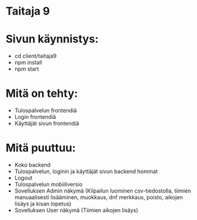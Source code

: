 # Taitaja 9

<h1>Sivun käynnistys:</h1>
<ul>
  <li>cd client/taitaja9</li>
  <li>npm install</li>
  <li>npm start</li>
</ul>

<h1>Mitä on tehty:</h1>
<ul>
  <li>Tulospalvelun frontendiä</li>
  <li>Login frontendiä</li>
  <li>Käyttäjät sivun frontendiä</li>
</ul>

<h1>Mitä puuttuu:</h1>
<ul>
  <li>Koko backend</li>
  <li>Tulospalvelun, loginin ja käyttäjät sivun backend hommat</li>
  <li>Logout</li>
  <li>Tulospalvelun mobiiliversio</li>
  <li>Sovelluksen Admin näkymä (Kilpailun luominen csv-tiedostolla, tiimien manuaalisesti lisääminen, muokkaus, dnf merkkaus, poisto, aikojen lisäys ja kisan lopetus)</li>
  <li>Sovelluksen User näkymä (Tiimien aikojen lisäys)</li>
</ul>
